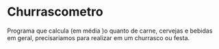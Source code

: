 # Churrascometro
 Programa que calcula (em média )o quanto de carne,  cervejas e bebidas em geral,  precisariamos para realizar em um churrasco ou festa.
